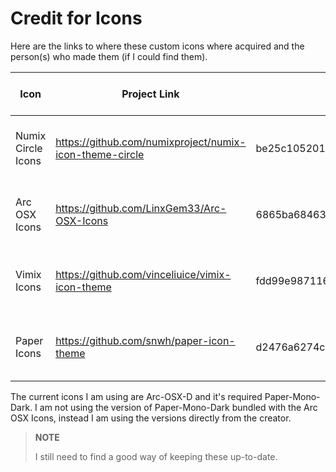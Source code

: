 # Credit for Icons
Here are the links to where these custom icons where acquired and the person(s)
who made them (if I could find them).

| Icon               | Project Link                                            | Commit Used                              | Commit Date Time          |
| ------------------ | ------------------------------------------------------- | ---------------------------------------- | ------------------------- |
| Numix Circle Icons | https://github.com/numixproject/numix-icon-theme-circle | be25c10520157507a0ddcad12a8870730ad533e7 | Apr 4, 2018, 5:59 PM CDT  |
| Arc OSX Icons      | https://github.com/LinxGem33/Arc-OSX-Icons              | 6865ba684632b5923b72f15ddad9498a21489cfc | Sep 19, 2017, 1:07 PM CDT |
| Vimix Icons        | https://github.com/vinceliuice/vimix-icon-theme         | fdd99e987116aca131e904e18f368cf57f0e75b4 | Feb 1, 2018, 11:22 AM CST |
| Paper Icons        | https://github.com/snwh/paper-icon-theme                | d2476a6274cd4a690d344de94984f481ca7783cc | Mar 4, 2018, 3:44 PM CST  |

The current icons I am using are Arc-OSX-D and it's required Paper-Mono-Dark. I
am not using the version of Paper-Mono-Dark bundled with the Arc OSX Icons,
instead I am using the versions directly from the creator.

> **NOTE**
> 
> I still need to find a good way of keeping these up-to-date.
